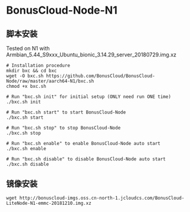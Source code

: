 # BonusCloud-Node-N1
## 脚本安装

Tested on N1 with Armbian_5.44_S9xxx_Ubuntu_bionic_3.14.29_server_20180729.img.xz
```
# Installation procedure
mkdir bxc && cd bxc
wget -O bxc.sh https://github.com/BonusCloud/BonusCloud-Node/raw/master/aarch64-N1/bxc.sh
chmod +x bxc.sh

# Run "bxc.sh init" for initial setup (ONLY need run ONE time)
./bxc.sh init

# Run "bxc.sh start" to start BonusCloud-Node
./bxc.sh start

# Run "bxc.sh stop" to stop BonusCloud-Node
./bxc.sh stop

# Run "bxc.sh enable" to enable BonusCloud-Node auto start
./bxc.sh enable

# Run "bxc.sh disable" to disable BonusCloud-Node auto start
./bxc.sh disable

```
## 镜像安装
```
wget http://bonuscloud-imgs.oss.cn-north-1.jcloudcs.com/BonusCloud-LiteNode-N1-emmc-20181210.img.xz
```
